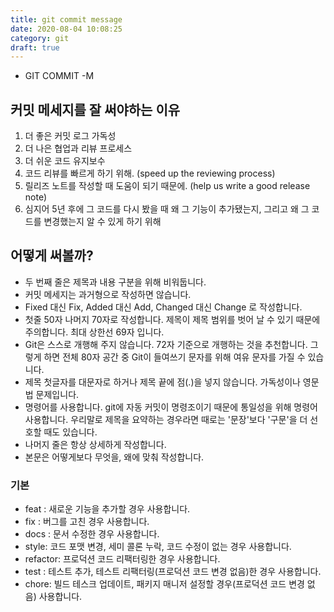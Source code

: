 ```yaml
---
title: git commit message
date: 2020-08-04 10:08:25
category: git
draft: true
---
```


- GIT COMMIT -M

## 커밋 메세지를 잘 써야하는 이유

1. 더 좋은 커밋 로그 가독성
2. 더 나은 협업과 리뷰 프로세스
3. 더 쉬운 코드 유지보수
4. 코드 리뷰를 빠르게 하기 위해. (speed up the reviewing process)
5. 릴리즈 노트를 작성할 때 도움이 되기 때문에. (help us write a good release note)
6. 심지어 5년 후에 그 코드를 다시 봤을 때 왜 그 기능이 추가됐는지, 그리고 왜 그 코드를 변경했는지 알 수 있게 하기 위해

## 어떻게 써볼까?

- 두 번째 줄은 제목과 내용 구분을 위해 비워둡니다.
- 커밋 메세지는 과거형으로 작성하면 않습니다.
- Fixed 대신 Fix, Added 대신 Add, Changed 대신 Change 로 작성합니다.
- 첫줄 50자 나머지 70자로 작성합니다. 제목이 제목 범위를 벗어 날 수 있기 때문에 주의합니다. 최대 상한선 69자 입니다.
- Git은 스스로 개행해 주지 않습니다. 72자 기준으로 개행하는 것을 추천합니다. 그렇게 하면 전체 80자 공간 중 Git이 들여쓰기 문자를 위해 여유 문자를 가질 수 있습니다.
- 제목 첫글자를 대문자로 하거나 제목 끝에 점(.)을 넣지 않습니다. 가독성이나 영문법 문제입니다.
- 명령어를 사용합니다. git에 자동 커밋이 명령조이기 때문에 통일성을 위해 명령어 사용합니다. 우리말로 제목을 요약하는 경우라면 때로는 '문장'보다 '구문'을 더 선호할 때도 있습니다.
- 나머지 줄은 항상 상세하게 작성합니다.
- 본문은 어떻게보다 무엇을, 왜에 맞춰 작성합니다.

### 기본

- feat : 새로운 기능을 추가할 경우 사용합니다.
- fix : 버그를 고친 경우 사용합니다.
- docs : 문서 수정한 경우 사용합니다.
- style: 코드 포맷 변경, 세미 콜론 누락, 코드 수정이 없는 경우 사용합니다.
- refactor: 프로덕션 코드 리팩터링한 경우 사용합니다.
- test : 테스트 추가, 테스트 리팩터링(프로덕션 코드 변경 없음)한 경우 사용합니다.
- chore: 빌드 테스크 업데이트, 패키지 매니저 설정할 경우(프로덕션 코드 변경 없음) 사용합니다.
